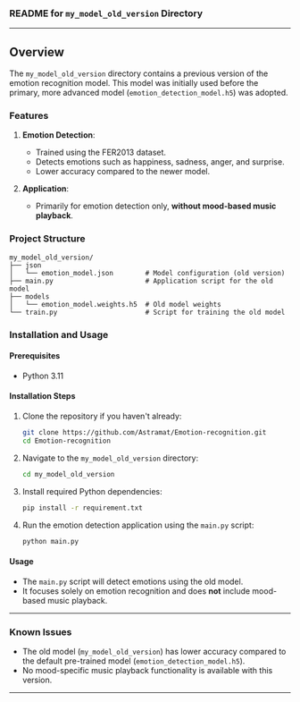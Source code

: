 ### README for `my_model_old_version` Directory

---

## Overview

The `my_model_old_version` directory contains a previous version of the emotion recognition model. This model was initially used before the primary, more advanced model (`emotion_detection_model.h5`) was adopted.

### Features

1. **Emotion Detection**:
   - Trained using the FER2013 dataset.
   - Detects emotions such as happiness, sadness, anger, and surprise.
   - Lower accuracy compared to the newer model.

2. **Application**:
   - Primarily for emotion detection only, **without mood-based music playback**.

### Project Structure

```
my_model_old_version/
├── json
│   └── emotion_model.json        # Model configuration (old version)
├── main.py                       # Application script for the old model
├── models
│   └── emotion_model.weights.h5  # Old model weights
└── train.py                      # Script for training the old model
```

### Installation and Usage

#### Prerequisites

- Python 3.11

#### Installation Steps

1. Clone the repository if you haven't already:

   ```bash
   git clone https://github.com/Astramat/Emotion-recognition.git
   cd Emotion-recognition
   ```

2. Navigate to the `my_model_old_version` directory:

   ```bash
   cd my_model_old_version
   ```

3. Install required Python dependencies:

   ```bash
   pip install -r requirement.txt
   ```

4. Run the emotion detection application using the `main.py` script:

   ```bash
   python main.py
   ```

#### Usage

- The `main.py` script will detect emotions using the old model.
- It focuses solely on emotion recognition and does **not** include mood-based music playback.

---

### Known Issues

- The old model (`my_model_old_version`) has lower accuracy compared to the default pre-trained model (`emotion_detection_model.h5`).
- No mood-specific music playback functionality is available with this version.

---
